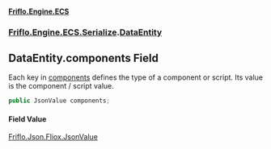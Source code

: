 #### [Friflo.Engine.ECS](index.md#'index')
### [Friflo.Engine.ECS.Serialize](Friflo.Engine.ECS.Serialize.md#'Friflo.Engine.ECS.Serialize').[DataEntity](DataEntity.md#'Friflo.Engine.ECS.Serialize.DataEntity')

## DataEntity.components Field

Each key in [components](DataEntity.components.md#'Friflo.Engine.ECS.Serialize.DataEntity.components') defines the type of a component or script. Its value is the component / script value.

```csharp
public JsonValue components;
```

#### Field Value
[Friflo.Json.Fliox.JsonValue](https://docs.microsoft.com/en-us/dotnet/api/Friflo.Json.Fliox.JsonValue#'Friflo.Json.Fliox.JsonValue')